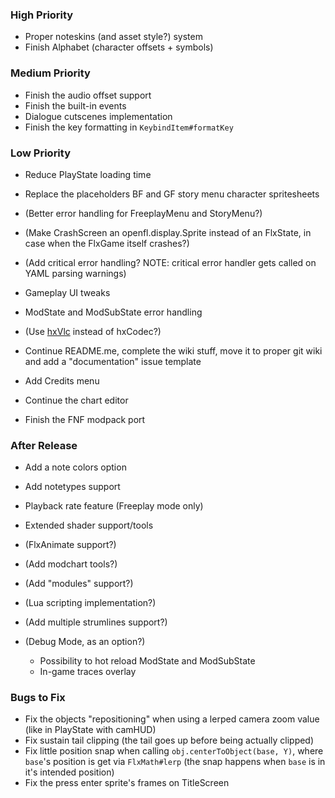 ### High Priority
- Proper noteskins (and asset style?) system
- Finish Alphabet (character offsets + symbols)

### Medium Priority
- Finish the audio offset support
- Finish the built-in events
- Dialogue cutscenes implementation
- Finish the key formatting in `KeybindItem#formatKey`

### Low Priority
- Reduce PlayState loading time

- Replace the placeholders BF and GF story menu character spritesheets
- (Better error handling for FreeplayMenu and StoryMenu?)

- (Make CrashScreen an openfl.display.Sprite instead of an FlxState, in case when the FlxGame itself crashes?)
- (Add critical error handling? NOTE: critical error handler gets called on YAML parsing warnings)

- Gameplay UI tweaks
- ModState and ModSubState error handling

- (Use [hxVlc](https://github.com/MAJigsaw77/hxvlc) instead of hxCodec?)
- Continue README.me, complete the wiki stuff, move it to proper git wiki and add a "documentation" issue template

- Add Credits menu
- Continue the chart editor
- Finish the FNF modpack port

### After Release
- Add a note colors option
- Add notetypes support

- Playback rate feature (Freeplay mode only)
- Extended shader support/tools

- (FlxAnimate support?)
- (Add modchart tools?)
- (Add "modules" support?)
- (Lua scripting implementation?)
- (Add multiple strumlines support?)

- (Debug Mode, as an option?)
  * Possibility to hot reload ModState and ModSubState
  * In-game traces overlay

### Bugs to Fix
- Fix the objects "repositioning" when using a lerped camera zoom value (like in PlayState with camHUD)
- Fix sustain tail clipping (the tail goes up before being actually clipped)
- Fix little position snap when calling `obj.centerToObject(base, Y)`, where `base`'s position is get via `FlxMath#lerp` (the snap happens when `base` is in it's intended position)
- Fix the press enter sprite's frames on TitleScreen